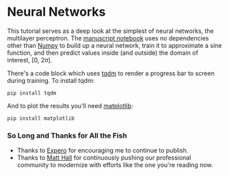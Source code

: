 # Neural Networks

This tutorial serves as a deep look at the simplest of neural networks, the multilayer perceptron. The [manuscript notebook](https://github.com/seg/tutorials-2018/blob/master/1808_Neural_Network/manuscript.ipynb) uses no dependencies other than [Numpy](http://www.numpy.org/) to build up a neural network, train it to approximate a sine function, and then predict values inside (and outside) the domain of interest, [0, 2$\pi$].

There's a code block which uses [tqdm](https://pypi.org/project/tqdm/) to render a progress bar to screen during training. To install tqdm:

`pip install tqdm`

And to plot the results you'll need [matplotlib](https://matplotlib.org/2.0.0/users/installing.html):

`pip install matplotlib`

### So Long and Thanks for All the Fish

* Thanks to [Expero](https://experoinc.com) for encouraging me to continue to publish.
* Thanks to [Matt Hall](https://agilescientific.com/who/) for continuously pushing our professional community to modernize with efforts like the one you're reading now.
